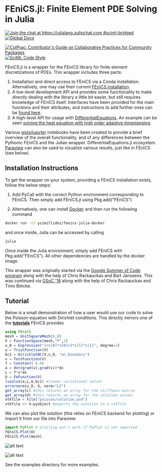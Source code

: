# FEniCS.jl: Finite Element PDE Solving in Julia

[![Join the chat at https://julialang.zulipchat.com #sciml-bridged](https://img.shields.io/static/v1?label=Zulip&message=chat&color=9558b2&labelColor=389826)](https://julialang.zulipchat.com/#narrow/stream/279055-sciml-bridged)
[![Global Docs](https://img.shields.io/badge/docs-SciML-blue.svg)](https://docs.sciml.ai/FEniCS/stable/)

[![ColPrac: Contributor's Guide on Collaborative Practices for Community Packages](https://img.shields.io/badge/ColPrac-Contributor's%20Guide-blueviolet)](https://github.com/SciML/ColPrac)
[![SciML Code Style](https://img.shields.io/static/v1?label=code%20style&message=SciML&color=9558b2&labelColor=389826)](https://github.com/SciML/SciMLStyle)

FEniCS.jl is a wrapper for the FEniCS library for finite element discretizations
of PDEs. This wrapper includes three parts:

1. Installation and direct access to FEniCS via a Conda installation. Alternatively, one may use their current [FEniCS installation](https://fenicsproject.org/download/).
2. A low-level development API and provides some functionality to make directly dealing with the library a little bit easier, but still requires knowledge of FEniCS itself. Interfaces have been provided for the main functions and their attributes, and instructions to add further ones can be [found here](https://gist.github.com/ysimillides/160bbf50a7e99d6656398aee48c88ef7).
3. A high-level API for usage with [DifferentialEquations](https://github.com/JuliaDiffEq/DifferentialEquations.jl). An example can be seen [solving the heat equation with high order adaptive timestepping](https://github.com/JuliaDiffEq/FEniCS.jl/blob/master/examples/heat_equation.jl).

Various [gists/jupyter](https://gist.github.com/ysimillides/20761c511a8807ae11c2b9e70606985e) notebooks have been created to provide a brief overview of the overall functionality, and of any differences between the Pythonic FEniCS and the Julian wrapper.
DifferentialEquations.jl ecosystem. [Paraview](https://www.paraview.org/) can also be used to visualize various results, just like in FEniCS (see below).

## Installation Instructions

To get the wrapper on your system, providing a FEniCS installation exists, follow the below steps:

1. Add PyCall with the correct Python environment corresponding to FEniCS. Then simply add FEniCS.jl using Pkg.add("FEniCS")

2. Alternatively, one can install [Docker](https://www.docker.com/) and then run the following command

```sh
docker run -ti ysimillides/fenics-julia-docker
```
and once inside, Julia can be accessed by calling
```sh
julia
```
Once inside the Julia environment, simply add FEniCS with Pkg.add("FEniCS"). All other dependencies are handled by the docker image.

This wrapper was originally started via the [Google Summer of Code program](https://summerofcode.withgoogle.com/projects/#5988523772477440) along with the help of Chris Rackauckas and Bart Janssens. This was continued via [GSoC '18](https://summerofcode.withgoogle.com/projects/#6466456292687872) along with the help of Chris Rackauckas and Timo Betcke.

## Tutorial

Below is a small demonstration of how a user would use our code to solve the Poisson equation with Dirichlet conditions. This directly mirrors one of the **[tutorials](https://github.com/hplgit/fenics-tutorial/blob/master/pub/python/vol1/ft01_poisson.py)** FEniCS provides
```julia
using FEniCS
mesh = UnitSquareMesh(8,8)
V = FunctionSpace(mesh,"P",1)
u_D = Expression("1+x[0]*x[0]+2*x[1]*x[1]", degree=2)
u = TrialFunction(V)
bc1 = DirichletBC(V,u_D, "on_boundary")
v = TestFunction(V)
f = Constant(-6.0)
a = dot(grad(u),grad(v))*dx
L = f*v*dx
U = FeFunction(V)
lvsolve(a,L,U,bc1) #linear variational solver
errornorm(u_D, U, norm="L2")
get_array(L) #this returns an array for the stiffness matrix
get_array(U) #this returns an array for the solution values
vtkfile = File("poisson/solution.pvd")
vtkfile << U.pyobject #exports the solution to a vtkfile
```

We can also plot the solution (this relies on FEniCS backend for plotting) or import it from our file into Paraview:

```julia
import PyPlot # plotting won't work if PyPlot is not imported
FEniCS.Plot(U)
FEniCS.Plot(mesh)

```

![alt text](https://user-images.githubusercontent.com/16087601/34915339-b77e8694-f91c-11e7-9ae1-db1e114a177a.png "Solution")

![alt text](https://user-images.githubusercontent.com/16087601/34915337-b2c0aede-f91c-11e7-986a-5658d23c262e.png "Square Mesh")

See the examples directory for more examples.
